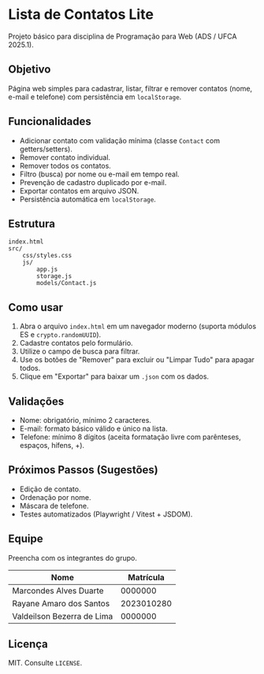 # Lista de Contatos Lite

Projeto básico para disciplina de Programação para Web (ADS / UFCA 2025.1).

## Objetivo
Página web simples para cadastrar, listar, filtrar e remover contatos (nome, e-mail e telefone) com persistência em `localStorage`.

## Funcionalidades
- Adicionar contato com validação mínima (classe `Contact` com getters/setters).
- Remover contato individual.
- Remover todos os contatos.
- Filtro (busca) por nome ou e-mail em tempo real.
- Prevenção de cadastro duplicado por e-mail.
- Exportar contatos em arquivo JSON.
- Persistência automática em `localStorage`.

## Estrutura
```
index.html
src/
	css/styles.css
	js/
		app.js
		storage.js
		models/Contact.js
```

## Como usar
1. Abra o arquivo `index.html` em um navegador moderno (suporta módulos ES e `crypto.randomUUID`).
2. Cadastre contatos pelo formulário.
3. Utilize o campo de busca para filtrar.
4. Use os botões de "Remover" para excluir ou "Limpar Tudo" para apagar todos.
5. Clique em "Exportar" para baixar um `.json` com os dados.

## Validações
- Nome: obrigatório, mínimo 2 caracteres.
- E-mail: formato básico válido e único na lista.
- Telefone: mínimo 8 dígitos (aceita formatação livre com parênteses, espaços, hífens, +).

## Próximos Passos (Sugestões)
- Edição de contato.
- Ordenação por nome.
- Máscara de telefone.
- Testes automatizados (Playwright / Vitest + JSDOM).

## Equipe
Preencha com os integrantes do grupo.

| Nome | Matrícula |
|------|-----------|
| Marcondes Alves Duarte | 0000000 |
| Rayane Amaro dos Santos | 2023010280 |
| Valdeilson Bezerra de Lima | 0000000 |

## Licença
MIT. Consulte `LICENSE`.